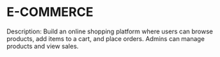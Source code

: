 # E-COMMERCE
Description: Build an online shopping platform where users can browse products, add items to a cart, and place orders. Admins can manage products and view sales.
